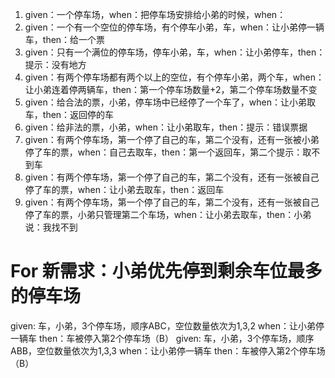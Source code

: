 1. given：一个停车场，when：把停车场安排给小弟的时候，when：
1. given：一个有一个空位的停车场，有个停车小弟，车，when：让小弟停一辆车，then：给一个票
2. given：只有一个满位的停车场，停车小弟，车，when：让小弟停车，then：提示：没有地方
3. given：有两个停车场都有两个以上的空位，有个停车小弟，两个车，when：让小弟连着停两辆车，then：第一个停车场数量+2，第二个停车场数量不变
4. given：给合法的票，小弟，停车场中已经停了一个车了，when：让小弟取车，then：返回停的车
5. given：给非法的票，小弟，when：让小弟取车，then：提示：错误票据
6. given：有两个停车场，第一个停了自己的车，第二个没有，还有一张被小弟停了车的票，when：自己去取车，then：第一个返回车，第二个提示：取不到车
7. given：有两个停车场，第一个停了自己的车，第二个没有，还有一张被自己停了车的票，when：让小弟去取车，then：返回车
8. given：有两个停车场，第一个停了自己的车，第二个没有，还有一张被自己停了车的票，小弟只管理第二个车场，when：让小弟去取车，then：小弟说：我找不到


# For 新需求：小弟优先停到剩余车位最多的停车场
given: 车，小弟，3个停车场，顺序ABC，空位数量依次为1,3,2 when：让小弟停一辆车 then：车被停入第2个停车场（B）
given: 车，小弟，3个停车场，顺序ABB，空位数量依次为1,3,3 when：让小弟停一辆车 then：车被停入第2个停车场（B）
